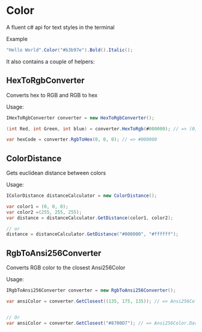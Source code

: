 # Color
A fluent c# api for text styles in the terminal

Example
```c#
"Hello World".Color("#b3b97e").Bold().Italic();
```

It also contains a couple of helpers:
## HexToRgbConverter
Converts hex to RGB and RGB to hex

Usage:

```c#
IHexToRgbConverter converter = new HexToRgbConverter();

(int Red, int Green, int blue) = converter.HexToRgb(#000000); // => (0, 0, 0)

var hexCode = converter.RgbToHex(0, 0, 0); // => #000000

```

## ColorDistance
Gets euclidean distance between colors

Usage:
```c#
IColorDistance distanceCalculator = new ColorDistance();

var color1 = (0, 0, 0);
var color2 =(255, 255, 255);
var distance = distanceCalculator.GetDistance(color1, color2);

// or
distance = distanceCalculator.GetDistance("#000000", "#ffffff");
```

## RgbToAnsi256Converter
Converts RGB color to the closest Ansi256Color

Usage:

```c#
IRgbToAnsi256Converter converter = new RgbToAnsi256Converter();

var ansiColor = converter.GetClosest((135, 175, 135)); // => Ansi256Color.DarkSeaGreen


// Or
var ansiColor = converter.GetClosest("#8700D7"); // => Ansi256Color.DarkViolet
```